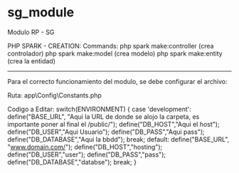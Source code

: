 # sg_module
 Modulo RP - SG


PHP SPARK - CREATION: 
    Commands: 
      php spark make:controller (crea controlador)
      php spark make:model (crea modelo)
      php spark make:entity (crea la entidad)

---------------------------------------------------------------------
Para el correcto funcionamiento del modulo, se debe configurar el archivo:

   Ruta:   app\Config\Constants.php
   
   Codigo a Editar:
   switch(ENVIRONMENT) {
        case 'development':
      define("BASE_URL", "Aqui la URL de donde se alojo la carpeta, es importante poner al final el /public/");
            define("DB_HOST","Aqui el host"); 
            define("DB_USER","Aqui Usuario"); 
            define("DB_PASS","Aqui pass"); 
            define("DB_DATABASE","Aqui la bbdd");
     break;
     default:
            define("BASE_URL", "www.domain.com/");
      define("DB_HOST","hosting");
            define("DB_USER","user");
            define("DB_PASS","pass");
            define("DB_DATABASE","databse");
     break;
    }
      
